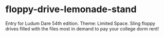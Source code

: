 # floppy-drive-lemonade-stand
Entry for Ludum Dare 54th edition. Theme: Limited Space. Sling floppy drives filled with the files most in demand to pay your college dorm rent!
